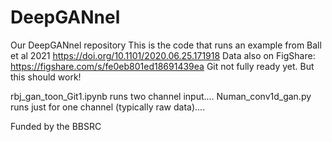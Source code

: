# DeepGANnel
Our DeepGANnel repository
This is the code that runs an example from Ball et al 2021 https://doi.org/10.1101/2020.06.25.171918
Data also on FigShare: https://figshare.com/s/fe0eb801ed18691439ea
Git not fully ready yet. But this should work!

rbj_gan_toon_Git1.ipynb runs two channel input....
Numan_conv1d_gan.py runs just for one channel (typically raw data)....

Funded by the BBSRC

